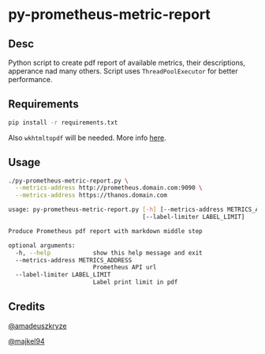 # py-prometheus-metric-report

## Desc

Python script to create pdf report of available metrics, their descriptions, apperance nad many others.
Script uses `ThreadPoolExecutor` for better performance.

## Requirements

```bash
pip install -r requirements.txt
```

Also `wkhtmltopdf` will be needed. More info [here](https://github.com/JazzCore/python-pdfkit).

## Usage

```bash
./py-prometheus-metric-report.py \
  --metrics-address http://prometheus.domain.com:9090 \
  --metrics-address https://thanos.domain.com

usage: py-prometheus-metric-report.py [-h] [--metrics-address METRICS_ADDRESS]
                                      [--label-limiter LABEL_LIMIT]

Produce Prometheus pdf report with markdown middle step

optional arguments:
  -h, --help            show this help message and exit
  --metrics-address METRICS_ADDRESS
                        Prometheus API url
  --label-limiter LABEL_LIMIT
                        Label print limit in pdf
```

## Credits

[@amadeuszkryze](https://github.com/amadeuszkryze)

[@majkel94](https://github.com/majkel94)
